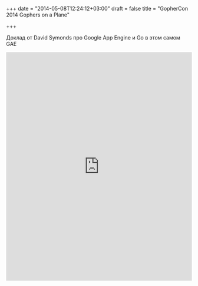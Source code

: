 +++
date = "2014-05-08T12:24:12+03:00"
draft = false
title = "GopherCon 2014 Gophers on a Plane"

+++

<p>Доклад от&nbsp;David Symonds про Google&nbsp;App Engine и Go в этом самом GAE</p>
 <iframe width="100%" height="620" src="https://www.youtube.com/embed/wzSX35qttjg" frameborder="0" allowfullscreen></iframe>